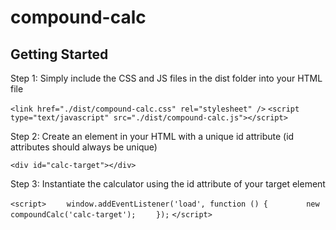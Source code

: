 # compound-calc

## Getting Started
Step 1: Simply include the CSS and JS files in the dist folder into your HTML file


`<link href="./dist/compound-calc.css" rel="stylesheet" />`
`<script type="text/javascript" src="./dist/compound-calc.js"></script>`






Step 2: Create an element in your HTML with a unique id attribute (id attributes should always be unique)


`<div id="calc-target"></div>`





Step 3: Instantiate the calculator using the id attribute of your target element


`<script>`
`    window.addEventListener('load', function () {`
`        new compoundCalc('calc-target');`
`    });`
`</script>`